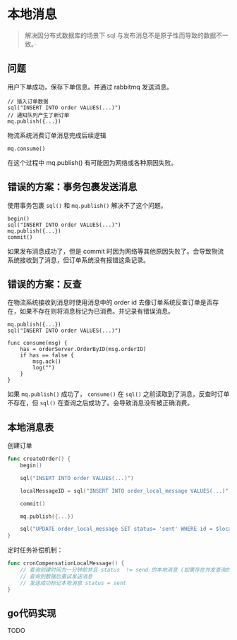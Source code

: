 # 本地消息


> 解决因分布式数据库的场景下 sql 与发布消息不是原子性而导致的数据不一致。·

## 问题

用户下单成功，保存下单信息。并通过 rabbitmq 发送消息。

````
// 插入订单数据
sql("INSERT INTO order VALUES(...)")
// 通知队列产生了新订单
mq.publish({...})
````

物流系统消费订单消息完成后续逻辑
```
mq.consume()
```

在这个过程中 mq.publish() 有可能因为网络或各种原因失败。


## 错误的方案：事务包裹发送消息

使用事务包裹 `sql()` 和 `mq.publish()` 解决不了这个问题。

```
begin()
sql("INSERT INTO order VALUES(...)")
mq.publish({...})
commit()
```

如果发布消息成功了，但是 commit 时因为网络等其他原因失败了。会导致物流系统接收到了消息，但订单系统没有报错这条记录。


## 错误的方案：反查

在物流系统接收到消息时使用消息中的 order id 去像订单系统反查订单是否存在，如果不存在则将消息标记为已消费。并记录有错误消息。

```
mq.publish({...})
sql("INSERT INTO order VALUES(...)")
```

```
func consume(msg) {
    has = orderServer.OrderByID(msg.orderID)
    if has == false {
        msg.ack()
        log("")
    }
}
```

如果 `mq.publish()` 成功了， `consume()` 在 `sql()` 之前读取到了消息，反查时订单不存在，但 `sql()` 在查询之后成功了。会导致消息没有被正确消费。


## 本地消息表

创建订单

```go
func createOrder() {
    begin()

    sql("INSERT INTO order VALUES(...)")

    localMessageID = sql("INSERT INTO order_local_message VALUES(...)")

    commit()

    mq.publish({...})

    sql("UPDATE order_local_message SET status= 'sent' WHERE id = $localMessageID")
}
```

定时任务补偿机制：

```go
func cronCompensationLocalMessage() {
    // 查询创建时间为一分钟前并且 status  != send 的本地消息 (如果存在并发查询的情况需使用 UPDATE + SELECT 标记查询法)
    // 查询到数据后重试发送消息
    // 发送成功标记本地消息 status = sent
}
```

## go代码实现

TODO
